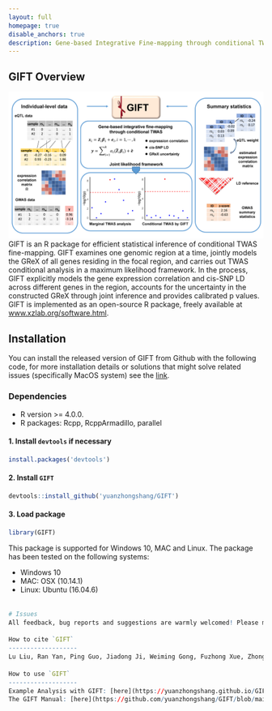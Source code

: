 ```yaml
---
layout: full
homepage: true
disable_anchors: true
description: Gene-based Integrative Fine-mapping through conditional TWAS
---
```

## GIFT Overview
![GIFT\_pipeline](Fig1.png)
GIFT is an R package for efficient statistical inference of conditional TWAS fine-mapping. GIFT examines one genomic region at a time, jointly models the GReX of all genes residing in the focal region, and carries out TWAS conditional analysis in a maximum likelihood framework. In the process, GIFT explicitly models the gene expression correlation and cis-SNP LD across different genes in the region, accounts for the uncertainty in the constructed GReX through joint inference and provides calibrated p values. GIFT is implemented as an open-source R package, freely available at www.xzlab.org/software.html. 

Installation
------------
You can install the released version of GIFT from Github with the following code, for more installation details or solutions that might solve related issues (specifically MacOS system) see the [link](https://yuanzhongshang.github.io/GIFT/documentation/02_installation.html).

### Dependencies 
* R version >= 4.0.0.
* R packages: Rcpp, RcppArmadillo, parallel


#### 1. Install `devtools` if necessary
```r
install.packages('devtools')
```

#### 2. Install `GIFT`
```r
devtools::install_github('yuanzhongshang/GIFT')
```
#### 3. Load package
```r
library(GIFT)
```

This package is supported for Windows 10, MAC and Linux. The package has been tested on the following systems:
- Windows 10
- MAC: OSX (10.14.1)
- Linux: Ubuntu (16.04.6)
``` r

# Issues
All feedback, bug reports and suggestions are warmly welcomed! Please make sure to raise issues with a detailed and reproducible example and also please provide the output of your sessionInfo() in R! 

How to cite `GIFT`
-------------------
Lu Liu, Ran Yan, Ping Guo, Jiadong Ji, Weiming Gong, Fuzhong Xue, Zhongshang Yuan, and Xiang Zhou (2023). Conditional transcriptome-wide association study for fine-mapping causal genes.

How to use `GIFT`
-------------------
Example Analysis with GIFT: [here](https://yuanzhongshang.github.io/GIFT/documentation/04_GIFT_Example.html).
The GIFT Manual: [here](https://github.com/yuanzhongshang/GIFT/blob/main/docs/GIFT%20manual.pdf).
